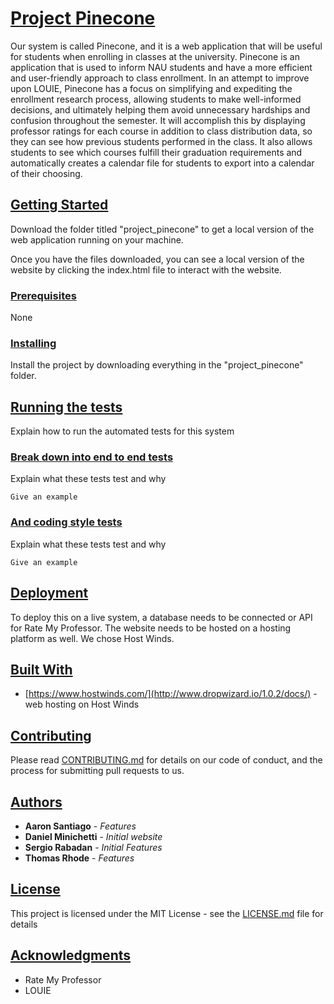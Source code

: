 # [Project Pinecone](https://github.com/UnlimitedDrip/ProjectPinecone/)

Our system is called Pinecone, and it is a web application that will be useful for students when enrolling in classes at the university. Pinecone is an application that is used to inform NAU students and have a more efficient and user-friendly approach to class enrollment. In an attempt to improve upon LOUIE, Pinecone has a focus on simplifying and expediting the enrollment research process, allowing students to make well-informed decisions, and ultimately helping them avoid unnecessary hardships and confusion throughout the semester. It will accomplish this by displaying professor ratings for each course in addition to class distribution data, so they can see how previous students performed in the class. It also allows students to see which courses fulfill their graduation requirements and automatically creates a calendar file for students to export into a calendar of their choosing.


## [Getting Started](https://github.com/UnlimitedDrip/ProjectPinecone/#getting-started)

Download the folder titled "project\_pinecone" to get a local version of the web application running on your machine.

Once you have the files downloaded, you can see a local version of the website by clicking the index.html file to interact with the website.


### [Prerequisites](https://github.com/UnlimitedDrip/ProjectPinecone/#prerequisites)

None


### [Installing](https://github.com/UnlimitedDrip/ProjectPinecone/#installing)

Install the project by downloading everything in the "project\_pinecone" folder.


## [Running the tests](https://github.com/UnlimitedDrip/ProjectPinecone/#running-the-tests)

Explain how to run the automated tests for this system


### [Break down into end to end tests](https://github.com/UnlimitedDrip/ProjectPinecone/#break-down-into-end-to-end-tests)

Explain what these tests test and why

    Give an example


### [And coding style tests](https://github.com/UnlimitedDrip/ProjectPinecone/#and-coding-style-tests)

Explain what these tests test and why

    Give an example


## [Deployment](https://github.com/UnlimitedDrip/ProjectPinecone/#deployment)

To deploy this on a live system, a database needs to be connected or API for Rate My Professor. The website needs to be hosted on a hosting platform as well. We chose Host Winds.


## [Built With](https://github.com/UnlimitedDrip/ProjectPinecone/#built-with)

- [https://www.hostwinds.com/](http://www.dropwizard.io/1.0.2/docs/) - web hosting on Host Winds


## [Contributing](https://github.com/UnlimitedDrip/ProjectPinecone/#contributing)

Please read [CONTRIBUTING.md](https://github.com/UnlimitedDrip/ProjectPinecone/blob/main/CONTRIBUTING.md) for details on our code of conduct, and the process for submitting pull requests to us.


## [Authors](https://github.com/UnlimitedDrip/ProjectPinecone/#authors)

- **Aaron Santiago** - _Features_
- **Daniel Minichetti** - _Initial website_
- **Sergio Rabadan** - _Initial Features_
- **Thomas Rhode** - _Features_

## [License](https://github.com/UnlimitedDrip/ProjectPinecone/#license)

This project is licensed under the MIT License - see the [LICENSE.md](https://gist.github.com/PurpleBooth/LICENSE.md) file for details


## [Acknowledgments](https://github.com/UnlimitedDrip/ProjectPinecone/#acknowledgments)

- Rate My Professor
- LOUIE
